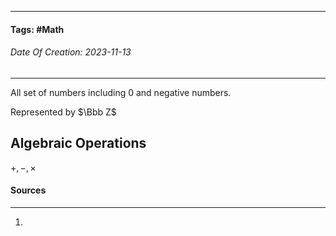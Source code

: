 __________________________________________________________________________
#### **Tags:** #Math 
###### *Date Of Creation: 2023-11-13*
__________________________________________________________________________

All set of numbers including 0 and negative numbers.

Represented by $\Bbb Z$
## Algebraic Operations
$+, -, \times$ 
#### Sources
__________________________________________________________________________
1. 